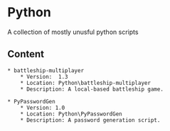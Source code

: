 # Python
A collection of mostly unusful python scripts


Content
--
	* battleship-multiplayer
		* Version:	1.3
		* Location:	Python\battleship-multiplayer
		* Description: A local-based battleship game.
	
	* PyPasswordGen
		* Version: 1.0
		* Location:	Python\PyPasswordGen
		* Description: A password generation script.
	